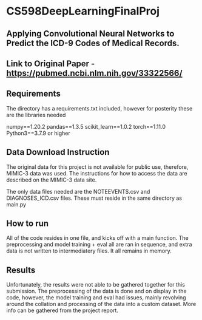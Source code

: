# CS598DeepLearningFinalProj


## Applying Convolutional Neural Networks to Predict the ICD-9 Codes of Medical Records.

## Link to Original Paper - https://pubmed.ncbi.nlm.nih.gov/33322566/

## Requirements 
The directory has a requirements.txt included, however for posterity these are the libraries needed

numpy==1.20.2
pandas==1.3.5
scikit_learn==1.0.2
torch==1.11.0
Python3==3.7.9 or higher

## Data Download Instruction 

The original data for this project is not available for public use, therefore, MIMIC-3 data was used. The instructions for how to access the data are described on the MIMIC-3 data site. 

The only data files needed are the NOTEEVENTS.csv and DIAGNOSES_ICD.csv files. These must reside in the same directory as main.py 

## How to run

All of the code resides in one file, and kicks off with a main function. The preprocessing and model training + eval all are ran in sequence, and extra data is not written to intermediatery files. It all remains in memory. 

## Results

Unfortunately, the results were not able to be gathered together for this submission. The preprocessing of the data is done and on display in the code, however, the model training and eval had issues, mainly revolving around the collation and processing of the data into a custom dataset. 
More info can be gathered from the project report. 

